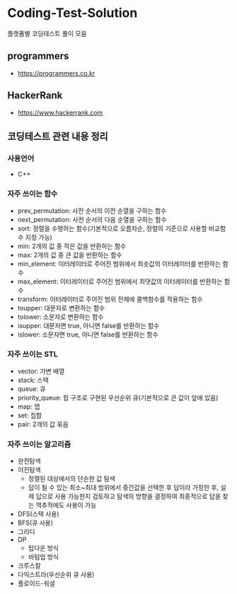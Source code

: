 # Coding-Test-Solution
플랫폼별 코딩테스트 풀이 모음

## programmers
- https://programmers.co.kr

## HackerRank
- https://www.hackerrank.com

## 코딩테스트 관련 내용 정리
### 사용언어
- C++

### 자주 쓰이는 함수
- prev_permutation: 사전 순서의 이전 순열을 구하는 함수
- next_permutation: 사전 순서의 다음 순열을 구하는 함수
- sort: 정렬을 수행하는 함수(기본적으로 오름차순, 정렬의 기준으로 사용할 비교함수 지정 가능)
- min: 2개의 값 중 작은 값을 반환하는 함수
- max: 2개의 값 중 큰 값을 반환하는 함수
- min_element: 이터레이터로 주어진 범위에서 최솟값의 이터레이터를 반환하는 함수
- max_element: 이터레이터로 주어진 범위에서 최댓값의 이터레이터를 반환하는 함수
- transform: 이터레이터로 주어진 범위 전체에 콜백함수를 적용하는 함수
- toupper: 대문자로 변환하는 함수
- tolower: 소문자로 변환하는 함수
- isupper: 대문자면 true, 아니면 false를 반환하는 함수
- islower: 소문자면 true, 아니면 false를 반환하는 함수

### 자주 쓰이는 STL
- vector: 가변 배열
- stack: 스택
- queue: 큐
- priority_queue: 힙 구조로 구현된 우선순위 큐(기본적으로 큰 값이 앞에 있음)
- map: 맵
- set: 집합
- pair: 2개의 값 묶음

### 자주 쓰이는 알고리즘
- 완전탐색
- 이진탐색
    - 정렬된 대상에서의 단순한 값 탐색
    - 답이 될 수 있는 최소~최대 범위에서 중간값을 선택한 후 답이라 가정한 후, 실제 답으로 사용 가능한지 검토하고 탐색의 방향을 결정하여 최종적으로 답을 찾는 역추적에도 사용이 가능
- DFS(스택 사용)
- BFS(큐 사용)
- 그리디
- DP
    - 탑다운 방식
    - 바텀업 방식
- 크루스칼
- 다익스트라(우선순위 큐 사용)
- 플로이드-워셜